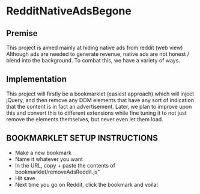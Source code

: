 # RedditNativeAdsBegone


## Premise

 This project is aimed mainly at hiding native ads from reddit (web view)
Although ads are needed to generate revenue, native ads are not honest / blend into the background.
To combat this, we have a variety of ways.

## Implementation

This project will firstly be a bookmarklet (easiest approach) which will inject jQuery, and then remove any DOM elements that have any sort of indication that the content is in fact an advertisement.
Later, we plan to improve upon this and convert this to different extensions while fine tuning it to not just remove the elements themselves, but never even let them load.

## BOOKMARKLET SETUP INSTRUCTIONS

* Make a new bookmark
* Name it whatever you want
* In the URL, copy + paste the contents of bookmarklet/removeAdsReddit.js" 
* Hit save
* Next time you go on Reddit, click the bookmark and voila!
